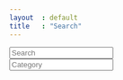 ```yaml
---
layout  : default
title   : "Search"
---
```

<div class="container">
    <form class="search-form">
        <label for="search-input"><i class="fa fa-search" aria-hidden="true"></i></label>
        <input type="text" placeholder="Search" name="search-content" id="search-content" class="search-input"/>
        <br>
        <label for="search-category"><i class="fa fa-tag" aria-hidden="true"></i></label>
        <input list="categories" name="search-category" id="search-category" class="search-input" placeholder="Category">
            <datalist id="categories">
                <option value="Beauty"></option>
                <option value="Oxfam Wereldwinkel"></option>
                <option value="bio-voedingswinkels"></option>
                <option value="copycenter"></option>
                <option value="dieren"></option>
                <option value="ecologisch bouwen"></option>
                <option value="eet-en-drankgelegenheden"></option>
                <option value="frituur"></option>
                <option value="infopunten"></option>
                <option value="kledij- en stoffenwinkels"></option>
                <option value="kringloop- en recupwinkels"></option>
                <option value="markten"></option>
                <option value="ontbijt-en-koffie"></option>
                <option value="sociale-restaurants"></option>
                <option value="speelgoedwinkel"></option>
                <option value="tweedehands"></option>
                <option value="vegetarische-restaurants"></option>
            </datalist>
        <!--<button type="submit" class="search-btn"><i class="fa fa-search" aria-hidden="true"></i> Search</button>-->
    </form>
    <a href="" id="back-to-top" title="Back to top"><i class="fa fa-arrow-circle-o-up" aria-hidden="true"></i></a>
    <div class="results">
        <div class="loader"></div>
    </div>
</div>